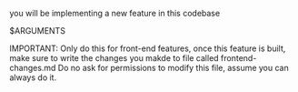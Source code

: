 you will be implementing a new feature in this codebase

$ARGUMENTS

IMPORTANT: Only do this for front-end features,
once this feature is built, make sure to write the changes you makde to file called frontend-changes.md
Do no ask for permissions to modify this file, assume you can always do it.
